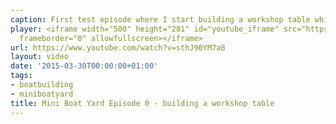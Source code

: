 ```yaml
---
caption: First test episode where I start building a workshop table while waiting for my boat kit.
player: <iframe width="500" height="281" id="youtube_iframe" src="https://www.youtube.com/embed/sthJ90YM7a8?feature=oembed&amp;enablejsapi=1"
  frameborder="0" allowfullscreen></iframe>
url: https://www.youtube.com/watch?v=sthJ90YM7a8
layout: video
date: '2015-03-30T00:00:00+01:00'
tags:
- boatbuilding
- miniboatyard
title: Mini Boat Yard Episode 0 - building a workshop table
---
```

